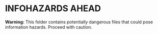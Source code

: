 # INFOHAZARDS AHEAD
**Warning:** This folder contains potentially dangerous files that could pose information hazards. Proceed with caution.